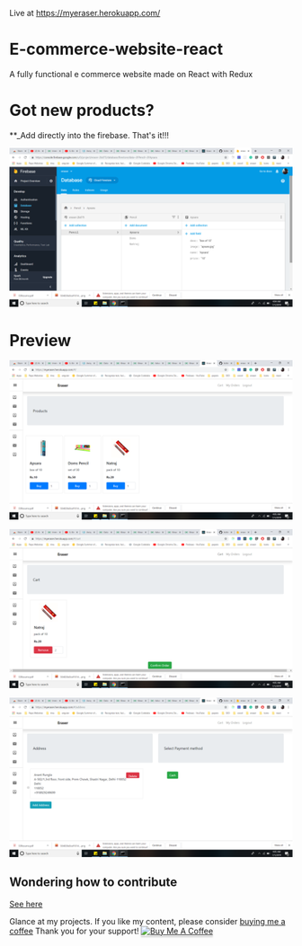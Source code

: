 Live at https://myeraser.herokuapp.com/

# E-commerce-website-react
A fully functional e commerce website made on React with Redux

# Got new products?
**_Add directly into the firebase. That's it!!!

![alt text](./firebase.png)

# Preview

![alt text](./listing.png)

![alt text](./cart.png)

![alt text](./address.png)

## Wondering how to contribute

[See here](https://github.com/Anant016/web-ide)



Glance at my projects. If you like my content, please consider [buying me a coffee](https://www.paypal.me/ARungta) Thank you for your support!
<a href="https://www.paypal.me/ARungta" target="_blank"><img src="https://www.buymeacoffee.com/assets/img/custom_images/orange_img.png" alt="Buy Me A Coffee" style="height: 41px !important;width: 174px !important;box-shadow: 0px 3px 2px 0px rgba(190, 190, 190, 0.5) !important;-webkit-box-shadow: 0px 3px 2px 0px rgba(190, 190, 190, 0.5) !important;" ></a>
